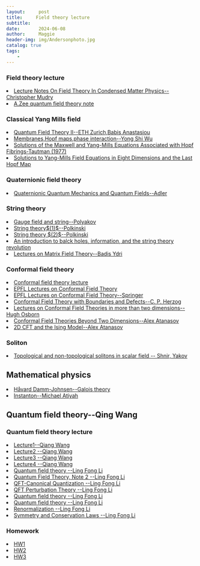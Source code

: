 ```yaml
---
layout:     post
title:     Field theory lecture
subtitle:   
date:       2024-06-08
author:     Maggie
header-img: img/Andersonphoto.jpg
catalog: true
tags:
    - 
---
```



### Field theory lecture
<li>
<a href="https://maggiexheuw.github.io/Conformal/Lecture Notes On Field Theory In Condensed Matter Physics (Christopher Mudry) (Z-Library).pdf">
Lecture Notes On Field Theory In Condensed Matter Physics-- Christopher Mudry 
</a></li>

<li>
<a href="https://maggiexheuw.github.io/qft/zee.pdf">
A.Zee quantum field theory note
</a></li>




### Classical Yang Mills field 


<li>
<a href="https://maggiexheuw.github.io/Group/qft2.pdf">
Quantum Field Theory II--ETH Zurich,Babis Anastasiou
</a></li>



<li>
<a href="https://maggiexheuw.github.io/Group/Group/qft2.pdf">
Membranes,Hopf maps,phase interaction--Yong Shi Wu
</a></li>


<li>
<a href="https://maggiexheuw.github.io/Group/SolMaxwell.pdf">
Solutions of the Maxwell and Yang-Mills Equations
Associated with Hopf Fibrings-Tautman (1977)
</a></li>

<li>
<a href="https://maggiexheuw.github.io/Group/1103941908.pdf">
Solutions to Yang-Mills Field Equations
in Eight Dimensions and the Last Hopf Map
</a></li>


### Quaternionic field theory 

<li>
<a href="https://maggiexheuw.github.io/Group/Stephen L. Adler - Quaternionic Quantum Mechanics and Quantum Fields-Oxford University Press, USA (1993).pdf">
Quaternionic Quantum Mechanics and Quantum Fields--Adler
</a></li>


### String theory 





<li>
<a href="https://maggiexheuw.github.io/Group/Polyakov, Gauge fields and strings.pdf">
Gauge field and string--Polyakov   
</a></li>



<li>
<a href="https://maggiexheuw.github.io/Group/polchinski1.pdf">
String theory$(1)$--Polkinski 
</a></li>

<li>
<a href="https://maggiexheuw.github.io/Group/String theory Superstring t_ (Z-Library).pdf">
String theory $(2)$--Polkinski 
</a></li>



<li>
<a href="https://maggiexheuw.github.io/Group/An Introduction to Black Ho_ (Z-Library).pdf">
An introduction to balck holes, information, and the string theory revolution
</a></li>


<li>
<a href="https://maggiexheuw.github.io/Conformal/quantum.pdf">
Lectures on Matrix Field
Theory--Badis Ydri
</a></li>


### Conformal field theory


<li>
<a href="https://conf.itp.phys.ethz.ch/esi-school/lecture-notes.html">
Conformal field theory lecture
</a></li>

<li>
<a href="https://maggiexheuw.github.io/Conformal/rychkov_CFT.pdf">
EPFL Lectures on Conformal Field Theory
</a></li>

<li>
<a href="https://maggiexheuw.github.io/Conformal/
EPFL Lectures on Conformal Field Theory in D ≥ 3 Dimensions (Slava Rychkov (auth.)) (Z-Library).pdf">
EPFL Lectures on Conformal Field Theory--Springer
</a></li>

<li>
<a href="https://maggiexheuw.github.io/Conformal/
CFTdefects21_CFTnotes (1).pdf">
Conformal Field Theory with Boundaries and Defects--C. P. Herzog
</a></li>


<li>
<a href="https://maggiexheuw.github.io/Conformal/
CFTNotes.pdf">
Lectures on Conformal Field Theories
in more than two dimensions--Hugh Osborn
</a></li>

<li>
<a href="https://maggiexheuw.github.io/Conformal/
CFT for Rep Theory Seminar.pdf">
Conformal Field Theories Beyond Two Dimensions--Alex Atanasov
</a></li>

<li>
<a href="https://maggiexheuw.github.io/Conformal/
2D CFT and the Ising Model.pdf">
2D CFT and the Ising Model--Alex Atanasov
</a></li>



### Soliton 

<li>
<a href="https://maggiexheuw.github.io/Group/
Topological and non-topological solitons in scalar field -- Shnir, Yakov M -- Cambridge monographs on mathematical physics, 2018 -- Cambridge -- 9781108636254 -- 6b62f84bf56ded1e3a45986d7b69df83 -- Anna’s Archive.djvu">
Topological and non-topological solitons in scalar field -- Shnir, Yakov 
</a></li>

## Mathematical physics


<li>
<a href="https://users.ox.ac.uk/~quee4127/">
Håvard Damm-Johnsen--Galois theory
</a></li>



<li>
<a href="
https://celebratio.org/Atiyah_MF/article/41/">
Instanton--Michael Atiyah
</a></li>


## Quantum field theory--Qing Wang


### Quantum field theory lecture 

<li>
<a href="https://maggiexheuw.github.io/qft/chapter1.pdf">
Lecture1--Qiang Wang 
</a></li>


<li>
<a href="https://maggiexheuw.github.io/qft/chapter2.pdf">
Lecture2 --Qiang Wang 
</a></li>


<li>
<a href="https://maggiexheuw.github.io/qft/chapter3.pdf">
Lecture3 --Qiang Wang 
</a></li>


<li>
<a href="https://maggiexheuw.github.io/qft/chapter4.pdf">
Lecture4 --Qiang Wang 
</a></li>

<li>
<a href="https://maggiexheuw.github.io/qft/01_QFT_LiLF.pdf">
Quantum field theory  --Ling Fong Li 
</a></li>

<li>
<a href="https://maggiexheuw.github.io/qft/02_QFT_LiLF.pdf">
Quantum Field Theory, Note 2 --Ling Fong Li 
</a></li>


<li>
<a href="https://maggiexheuw.github.io/qft/03_QFT_LiLF.pdf">
QFT-Canonical Quantization --Ling Fong Li 
</a></li>


<li>
<a href="https://maggiexheuw.github.io/qft/04_QFT_LiLF.pdf">
QFT Perturbation Theory --Ling Fong Li 
</a></li>

<li>
<a href="https://maggiexheuw.github.io/qft/05_QFT_LiLF.pdf">
Quantum field theory  --Ling Fong Li 
</a></li>




<li>
<a href="https://maggiexheuw.github.io/qft/06_QFT_LiLF.pdf">
Quantum field theory  --Ling Fong Li 
</a></li>


<li>
<a href="https://maggiexheuw.github.io/qft/07_QFT_LiLF.pdf">
Renormalization  --Ling Fong Li 
</a></li>

<li>
<a href="https://maggiexheuw.github.io/qft/08_QFT_LiLF.pdf">
Symmetry and Conservation Laws --Ling Fong Li 
</a></li>




### Homework 

<li>
<a href="https://maggiexheuw.github.io/qft/Hw1.pdf">
HW1
</a></li>


<li>
<a href="https://maggiexheuw.github.io/qft/Hw2.pdf">
HW2
</a></li>


<li>
<a href="https://maggiexheuw.github.io/qft/Hw3.pdf">
HW3
</a></li>




